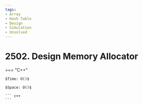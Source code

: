 ```yaml
---
tags:
- Array
- Hash Table
- Design
- Simulation
- Unsolved
---
```



# 2502. Design Memory Allocator

=== "C++"

    $Time: O()$

    $Space: O()$

    ``` c++
    ```